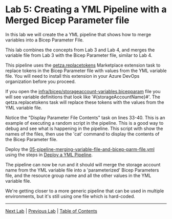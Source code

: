 # Lab 5: Creating a YML Pipeline with a Merged Bicep Parameter file

In this lab we will create the a YML pipeline that shows how to merge variables into a Bicep Parameter File.

This lab combines the concepts from Lab 3 and Lab 4, and merges the variable file from Lab 3 with the Bicep Parameter file, similar to Lab 4.

This pipeline uses the [qetza.replacetokens](https://marketplace.visualstudio.com/items?itemName=qetza.replacetokens) Marketplace extension task to replace tokens in the Bicep Parameter file with values from the YML variable file. You will need to install this extension in your Azure DevOps organization before you proceed.

If you open the [infra/bicep/storageaccount-variables.bicepparam](../infra/bicep/storageaccount-variables.bicepparam) file you will see variable definitions that look like '#{storageAccountName}#'.  The qetza.replacetokens task will replace these tokens with the values from the YML variable file.

Notice the "Display Parameter File Contents" task on lines 33-40. This is an example of executing a random script in the pipeline. This is a good way to debug and see what is happening in the pipeline. This script with show the names of the files, then use the 'cat' command to display the contents of the Bicep Parameter file.

Deploy the [05-pipeline-merging-variable-file-and-bicep-parm-file.yml](../.azdo/pipelines/05-pipeline-merging-variable-file-and-bicep-parm-file) using the steps in [Deploy a YML Pipeline](./CreateNewPipeline.md).

The pipeline can now be run and it should will merge the storage account name from the YML variable file into a 'parameterized' Bicep Parameters file, and the resource group name and all the other values in the YML variable file.

We're getting closer to a more generic pipeline that can be used in multiple environments, but it's still using one file which is hard-coded.

---

[Next Lab](./Lab_06.md) | [Previous Lab](./Lab_04.md) | [Table of Contents](./README.md)
